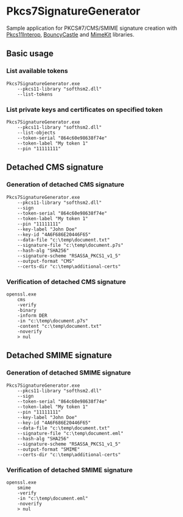 # Pkcs7SignatureGenerator

Sample application for PKCS#7/CMS/SMIME signature creation with [Pkcs11Interop](https://github.com/Pkcs11Interop/Pkcs11Interop), [BouncyCastle](https://www.bouncycastle.org/download/bouncy-castle-c/) and [MimeKit](https://mimekit.net/) libraries.

## Basic usage

### List available tokens

	Pkcs7SignatureGenerator.exe
		--pkcs11-library "softhsm2.dll"
		--list-tokens

### List private keys and certificates on specified token

	Pkcs7SignatureGenerator.exe
		--pkcs11-library "softhsm2.dll"
		--list-objects
		--token-serial "864c60e98638f74e"
		--token-label "My token 1"
		--pin "11111111"

## Detached CMS signature

### Generation of detached CMS signature

	Pkcs7SignatureGenerator.exe
		--pkcs11-library "softhsm2.dll"
		--sign
		--token-serial "864c60e98638f74e"
		--token-label "My token 1"
		--pin "11111111"
		--key-label "John Doe"
		--key-id "4A6F686E20446F65"
		--data-file "c:\temp\document.txt"
		--signature-file "c:\temp\document.p7s"
		--hash-alg "SHA256"
		--signature-scheme "RSASSA_PKCS1_v1_5"
		--output-format "CMS"
		--certs-dir "c:\temp\additional-certs"

### Verification of detached CMS signature

	openssl.exe
		cms
		-verify
		-binary
		-inform DER
		-in "c:\temp\document.p7s"
		-content "c:\temp\document.txt"
		-noverify
		> nul

## Detached SMIME signature

### Generation of detached SMIME signature

	Pkcs7SignatureGenerator.exe
		--pkcs11-library "softhsm2.dll"
		--sign
		--token-serial "864c60e98638f74e"
		--token-label "My token 1"
		--pin "11111111"
		--key-label "John Doe"
		--key-id "4A6F686E20446F65"
		--data-file "c:\temp\document.txt"
		--signature-file "c:\temp\document.eml"
		--hash-alg "SHA256"
		--signature-scheme "RSASSA_PKCS1_v1_5"
		--output-format "SMIME"
		--certs-dir "c:\temp\additional-certs"

### Verification of detached SMIME signature

	openssl.exe
		smime
		-verify
		-in "c:\temp\document.eml"
		-noverify
		> nul
